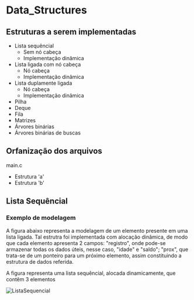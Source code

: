 # Data_Structures
 
## Estruturas a serem implementadas
- Lista sequêncial
  - Sem nó cabeça
  - Implementação dinâmica
- Lista ligada com nó cabeça
  - Nó cabeça
  - Implementação dinâmica
- Lista duplamente ligada
  - Nó cabeça
  - Implementação dinâmica
- Pilha
- Deque
- Fila
- Matrizes
- Árvores binárias
- Árvores binárias de buscas


## Orfanização dos arquivos
main.c
- Estrutura 'a'
- Estrutura 'b'


## Lista Sequêncial
### Exemplo de modelagem

A figura abaixo representa a modelagem de um elemento presente em uma lista ligada. Tal estrutra foi implementada com alocação dinâmica, de modo que cada elemento apresenta 2 campos: "registro", onde pode-se armazenar todas os dados úteis, nesse caso, "idade" e "saldo"; "prox", que trata-se de um ponteiro para um próximo elemento, assim constituindo a estrutura de dados referida.

A figura representa uma lista sequêncial, alocada dinamicamente, que contêm 3 elementos

![ListaSequencial](
https://github.com/FranciscoGJR/Data_Structures/blob/main/Imagens/ListaSequencial.png)
